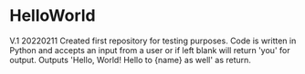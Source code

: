# HelloWorld
V.1 20220211
Created first repository for testing purposes.
Code is written in Python and accepts an input from a user or if left blank will return 'you' for output.
Outputs 'Hello, World! Hello to {name} as well' as return.
